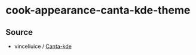 

# cook-appearance-canta-kde-theme




## Source

* vinceliuice / [Canta-kde](https://github.com/vinceliuice/Canta-kde)
